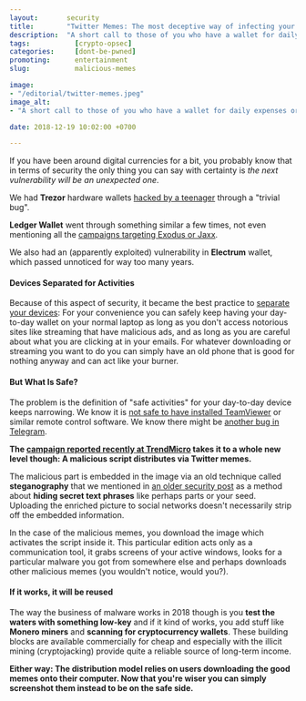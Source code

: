 ```yaml
---
layout:       security
title:        "Twitter Memes: The most deceptive way of infecting your devices with cryptostealers"
description:  "A short call to those of you who have a wallet for daily expenses or trading on a computer or phone that is used for 'safe' day-to-day work and browsing."
tags:           [crypto-opsec]
categories:     [dont-be-pwned]
promoting:      entertainment
slug:           malicious-memes

image:
- "/editorial/twitter-memes.jpeg"
image_alt:
- "A short call to those of you who have a wallet for daily expenses or trading on a computer or phone that is used for seemingly safe day-to-day work and browsing."

date: 2018-12-19 10:02:00 +0700

---
```


If you have been around digital currencies for a bit, you probably know that in terms of security the only thing you can say with certainty is *the next vulnerability will be an unexpected one*.

We had **Trezor** hardware wallets [hacked by a teenager](https://saleemrashid.com/) through a "trivial bug".

**Ledger Wallet** went through something similar a few times, not even mentioning all the [campaigns targeting Exodus or Jaxx](https://labsblog.f-secure.com/2018/11/02/spam-campaign-targets-exodus-mac-users/).

We also had an (apparently exploited) vulnerability in **Electrum** wallet, which passed unnoticed for way too many years.

#### Devices Separated for Activities

Because of this aspect of security, it became the best practice to [separate your devices](https://www.altcointrading.net/security/device-management): For your convenience you can safely keep having your day-to-day wallet on your normal laptop as long as you don't access notorious sites like streaming that have malicious ads, and as long as you are careful about what you are clicking at in your emails. For whatever downloading or streaming you want to do you can simply have an old phone that is good for nothing anyway and can act like your burner.

#### But What Is Safe?

The problem is the definition of "safe activities" for your day-to-day device keeps narrowing. We know it is [not safe to have installed TeamViewer](https://www.makeuseof.com/tag/teamviewer-hack-everything-need-know/) or similar remote control software. We know there might be [another bug in Telegram](https://www.altcointrading.net/security/telegram).

**The [campaign reported recently at TrendMicro](https://blog.trendmicro.com/trendlabs-security-intelligence/cybercriminals-use-malicious-memes-that-communicate-with-malware/) takes it to a whole new level though: A malicious script distributes via Twitter memes.**

The malicious part is embedded in the image via an old technique called **steganography** that we mentioned in [an older security post](https://www.altcointrading.net/security/backups) as a method about **hiding secret text phrases** like perhaps parts or your seed. Uploading the enriched picture to social networks doesn't necessarily strip off the embedded information.

In the case of the malicious memes, you download the image which activates the script inside it. This particular edition acts only as a communication tool, it grabs screens of your active windows, looks for a particular malware you got from somewhere else and perhaps downloads other malicious memes (you wouldn't notice, would you?).

#### If it works, it will be reused

The way the business of malware works in 2018 though is you **test the waters with something low-key** and if it kind of works, you add stuff like **Monero miners** and **scanning for cryptocurrency wallets**. These building blocks are available commercially for cheap and especially with the illicit mining (cryptojacking) provide quite a reliable source of long-term income.

**Either way: The distribution model relies on users downloading the good memes onto their computer. Now that you're wiser you can simply screenshot them instead to be on the safe side.**

